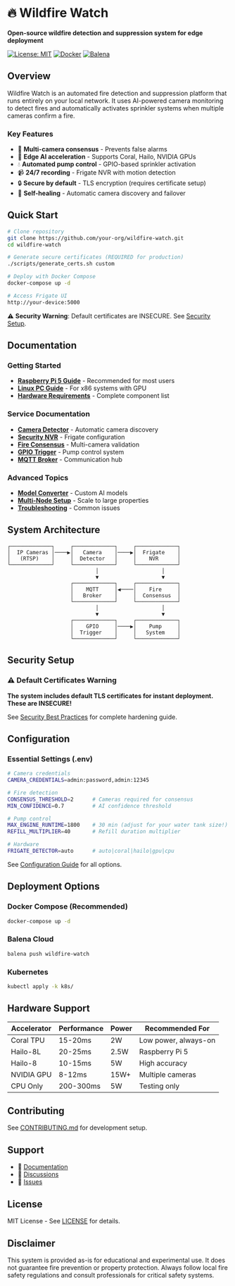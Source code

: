 
# 🔥 Wildfire Watch

**Open-source wildfire detection and suppression system for edge deployment**

[![License: MIT](https://img.shields.io/badge/License-MIT-yellow.svg)](LICENSE)
[![Docker](https://img.shields.io/badge/docker-%230db7ed.svg?logo=docker&logoColor=white)](docker-compose.yml)
[![Balena](https://img.shields.io/badge/balena-%23000000.svg?logo=balena&logoColor=white)](https://www.balena.io/)

## Overview

Wildfire Watch is an automated fire detection and suppression platform that runs entirely on your local network. It uses AI-powered camera monitoring to detect fires and automatically activates sprinkler systems when multiple cameras confirm a fire.

### Key Features
- 🎯 **Multi-camera consensus** - Prevents false alarms
- 🚀 **Edge AI acceleration** - Supports Coral, Hailo, NVIDIA GPUs
- 💧 **Automated pump control** - GPIO-based sprinkler activation
- 📹 **24/7 recording** - Frigate NVR with motion detection
- 🔒 **Secure by default** - TLS encryption (requires certificate setup)
- 🔄 **Self-healing** - Automatic camera discovery and failover

## Quick Start

```bash
# Clone repository
git clone https://github.com/your-org/wildfire-watch.git
cd wildfire-watch

# Generate secure certificates (REQUIRED for production)
./scripts/generate_certs.sh custom

# Deploy with Docker Compose
docker-compose up -d

# Access Frigate UI
http://your-device:5000
```

⚠️ **Security Warning**: Default certificates are INSECURE. See [Security Setup](#security-setup).

## Documentation

### Getting Started
- [**Raspberry Pi 5 Guide**](docs/QUICK_START_pi5.md) - Recommended for most users
- [**Linux PC Guide**](docs/QUICK_START_pc.md) - For x86 systems with GPU
- [**Hardware Requirements**](docs/hardware.md) - Complete component list

### Service Documentation
- [**Camera Detector**](camera_detector/README.md) - Automatic camera discovery
- [**Security NVR**](security_nvr/README.md) - Frigate configuration
- [**Fire Consensus**](fire_consensus/README.md) - Multi-camera validation
- [**GPIO Trigger**](gpio_trigger/README.md) - Pump control system
- [**MQTT Broker**](mqtt_broker/README.md) - Communication hub

### Advanced Topics
- [**Model Converter**](converted_models/README.md) - Custom AI models
- [**Multi-Node Setup**](docs/multi-node.md) - Scale to large properties
- [**Troubleshooting**](docs/troubleshooting.md) - Common issues

## System Architecture

```
┌─────────────┐     ┌─────────────┐     ┌─────────────┐
│  IP Cameras │────▶│   Camera    │────▶│  Frigate    │
│   (RTSP)    │     │  Detector   │     │    NVR      │
└─────────────┘     └─────────────┘     └─────────────┘
                            │                    │
                            ▼                    ▼
                    ┌─────────────┐     ┌─────────────┐
                    │    MQTT     │◀────│    Fire     │
                    │   Broker    │     │  Consensus  │
                    └─────────────┘     └─────────────┘
                            │                    │
                            ▼                    ▼
                    ┌─────────────┐     ┌─────────────┐
                    │    GPIO     │────▶│    Pump     │
                    │  Trigger    │     │   System    │
                    └─────────────┘     └─────────────┘
```

## Security Setup

### ⚠️ Default Certificates Warning

**The system includes default TLS certificates for instant deployment. These are INSECURE!**

See [Security Best Practices](../docs/security.md) for complete hardening guide.

## Configuration

### Essential Settings (.env)

```bash
# Camera credentials
CAMERA_CREDENTIALS=admin:password,admin:12345

# Fire detection
CONSENSUS_THRESHOLD=2      # Cameras required for consensus
MIN_CONFIDENCE=0.7         # AI confidence threshold

# Pump control
MAX_ENGINE_RUNTIME=1800    # 30 min (adjust for your water tank size!)
REFILL_MULTIPLIER=40       # Refill duration multiplier

# Hardware
FRIGATE_DETECTOR=auto      # auto|coral|hailo|gpu|cpu
```

See [Configuration Guide](docs/configuration.md) for all options.

## Deployment Options

### Docker Compose (Recommended)
```bash
docker-compose up -d
```

### Balena Cloud
```bash
balena push wildfire-watch
```

### Kubernetes
```bash
kubectl apply -k k8s/
```

## Hardware Support

| Accelerator | Performance | Power | Recommended For |
|------------|-------------|--------|-----------------|
| Coral TPU | 15-20ms | 2W | Low power, always-on |
| Hailo-8L | 20-25ms | 2.5W | Raspberry Pi 5 |
| Hailo-8 | 10-15ms | 5W | High accuracy |
| NVIDIA GPU | 8-12ms | 15W+ | Multiple cameras |
| CPU Only | 200-300ms | 5W | Testing only |

## Contributing

See [CONTRIBUTING.md](CONTRIBUTING.md) for development setup.

## Support

- 📖 [Documentation](docs/)
- 💬 [Discussions](https://github.com/seth-planet/wildfire-watch/discussions)
- 🐛 [Issues](https://github.com/seth-planet/wildfire-watch/issues)

## License

MIT License - See [LICENSE](LICENSE) for details.

## Disclaimer

This system is provided as-is for educational and experimental use. It does not guarantee fire prevention or property protection. Always follow local fire safety regulations and consult professionals for critical safety systems.
